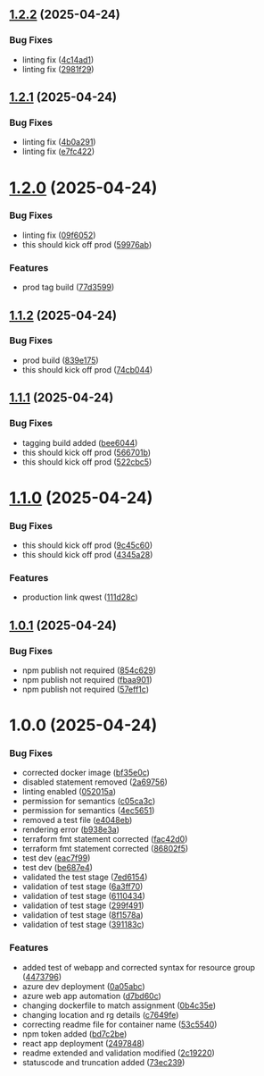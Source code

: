 ## [1.2.2](https://github.com/zgithub2022/azure-react-app/compare/v1.2.1...v1.2.2) (2025-04-24)


### Bug Fixes

* linting fix ([4c14ad1](https://github.com/zgithub2022/azure-react-app/commit/4c14ad1c171eeb8a6202e23ea643fe012dcf4a52))
* linting fix ([2981f29](https://github.com/zgithub2022/azure-react-app/commit/2981f29507d33d642db7bc5972fc0683e914e366))

## [1.2.1](https://github.com/zgithub2022/azure-react-app/compare/v1.2.0...v1.2.1) (2025-04-24)


### Bug Fixes

* linting fix ([4b0a291](https://github.com/zgithub2022/azure-react-app/commit/4b0a29180e7464d7c5ffedd5e71cfdfda9713eaf))
* linting fix ([e7fc422](https://github.com/zgithub2022/azure-react-app/commit/e7fc4221b54eb0b2534762ac78a482f8cac4d74a))

# [1.2.0](https://github.com/zgithub2022/azure-react-app/compare/v1.1.2...v1.2.0) (2025-04-24)


### Bug Fixes

* linting fix ([09f6052](https://github.com/zgithub2022/azure-react-app/commit/09f60523f0f2dbf7c10619358368f7439b1234fe))
* this should kick off prod ([59976ab](https://github.com/zgithub2022/azure-react-app/commit/59976abc92163d197c3335fcf3de644425ff5531))


### Features

* prod tag build ([77d3599](https://github.com/zgithub2022/azure-react-app/commit/77d3599d0b33749c573699f54e85b12155da6f4a))

## [1.1.2](https://github.com/zgithub2022/azure-react-app/compare/v1.1.1...v1.1.2) (2025-04-24)


### Bug Fixes

* prod build ([839e175](https://github.com/zgithub2022/azure-react-app/commit/839e175f2ddb6f7da5ae023e628f1eceb7826427))
* this should kick off prod ([74cb044](https://github.com/zgithub2022/azure-react-app/commit/74cb0442cc51b5cdbc96a3a74131ab0e8fbcc01c))

## [1.1.1](https://github.com/zgithub2022/azure-react-app/compare/v1.1.0...v1.1.1) (2025-04-24)


### Bug Fixes

* tagging build added ([bee6044](https://github.com/zgithub2022/azure-react-app/commit/bee6044cd2e2cc8d8e3c58fe650dfe734addb3b3))
* this should kick off prod ([566701b](https://github.com/zgithub2022/azure-react-app/commit/566701ba6730e2f21b59f1f42975cf2524a554d5))
* this should kick off prod ([522cbc5](https://github.com/zgithub2022/azure-react-app/commit/522cbc5b12dae8c25b7204733ebdc995a9dd2e39))

# [1.1.0](https://github.com/zgithub2022/azure-react-app/compare/v1.0.1...v1.1.0) (2025-04-24)


### Bug Fixes

* this should kick off prod ([9c45c60](https://github.com/zgithub2022/azure-react-app/commit/9c45c60686b3eb11ac494d7c0a40f64f7695f811))
* this should kick off prod ([4345a28](https://github.com/zgithub2022/azure-react-app/commit/4345a28f6634c76b7bb09e87d75370472b1bf276))


### Features

* production link qwest ([111d28c](https://github.com/zgithub2022/azure-react-app/commit/111d28c7052f96e0159942e222f70647f62f720a))

## [1.0.1](https://github.com/zgithub2022/azure-react-app/compare/v1.0.0...v1.0.1) (2025-04-24)


### Bug Fixes

* npm publish not required ([854c629](https://github.com/zgithub2022/azure-react-app/commit/854c629cb5b97b9cc7108cd11825b4fa13eff9f7))
* npm publish not required ([fbaa901](https://github.com/zgithub2022/azure-react-app/commit/fbaa901da543e608dac4c4744525521292a75afb))
* npm publish not required ([57eff1c](https://github.com/zgithub2022/azure-react-app/commit/57eff1c18d1f5cbfdcfa91b7f80830f20f4f1ded))

# 1.0.0 (2025-04-24)


### Bug Fixes

* corrected docker image ([bf35e0c](https://github.com/zgithub2022/azure-react-app/commit/bf35e0c58096d29f82e4abfad9b2afded676fc41))
* disabled statement removed ([2a69756](https://github.com/zgithub2022/azure-react-app/commit/2a6975694d8ddcc07e3a6d1a837e71591422a49d))
* linting enabled ([052015a](https://github.com/zgithub2022/azure-react-app/commit/052015a699699cc3732aa13a92ba55b4b5b520a0))
* permission for semantics ([c05ca3c](https://github.com/zgithub2022/azure-react-app/commit/c05ca3cfa16cb2703200a887e08f8225feef1f5a))
* permission for semantics ([4ec5651](https://github.com/zgithub2022/azure-react-app/commit/4ec5651396d5522c4e63f996824fe4e6d32ce6a0))
* removed a test file ([e4048eb](https://github.com/zgithub2022/azure-react-app/commit/e4048eb82c4ee2c30b99ea9537a1ac75accbc699))
* rendering error ([b938e3a](https://github.com/zgithub2022/azure-react-app/commit/b938e3aadfd5eb42c0b375ace3e0899d95b9bbf9))
* terraform fmt statement corrected ([fac42d0](https://github.com/zgithub2022/azure-react-app/commit/fac42d003287483279385bcf99aea90266563c69))
* terraform fmt statement corrected ([86802f5](https://github.com/zgithub2022/azure-react-app/commit/86802f527fb288af74d8c8ac068671ae502f3f01))
* test dev ([eac7f99](https://github.com/zgithub2022/azure-react-app/commit/eac7f9964f08ba89973f6e986fd737a823b3f192))
* test dev ([be687e4](https://github.com/zgithub2022/azure-react-app/commit/be687e44730b39c27af123e25ef1ba6e0513cf05))
* validated the test stage ([7ed6154](https://github.com/zgithub2022/azure-react-app/commit/7ed6154ecbafd0b024fb1e571bdc3e899bb50f8a))
* validation of test stage ([6a3ff70](https://github.com/zgithub2022/azure-react-app/commit/6a3ff709a0d9e882ba9f4e15e3d738738dffd4a3))
* validation of test stage ([6110434](https://github.com/zgithub2022/azure-react-app/commit/6110434acde95e58c299d731bead655977851c54))
* validation of test stage ([299f491](https://github.com/zgithub2022/azure-react-app/commit/299f491fd89f322a05e459205f0c0087fa0a5335))
* validation of test stage ([8f1578a](https://github.com/zgithub2022/azure-react-app/commit/8f1578a1de59169fc9d8535df29238c939a7a034))
* validation of test stage ([391183c](https://github.com/zgithub2022/azure-react-app/commit/391183cacb3400a4c94591d6f39ce01f1d9b62a1))


### Features

* added test of webapp and corrected syntax for resource group ([4473796](https://github.com/zgithub2022/azure-react-app/commit/4473796062d45d41372d4eb58abf5d28e1e59c31))
* azure dev deployment ([0a05abc](https://github.com/zgithub2022/azure-react-app/commit/0a05abc834d5e1c5c916f8f4ca0046caf443cfa3))
* azure web app automation ([d7bd60c](https://github.com/zgithub2022/azure-react-app/commit/d7bd60c8d243cbc2945cd12a8406995b65ce9b91))
* changing dockerfile to match assignment ([0b4c35e](https://github.com/zgithub2022/azure-react-app/commit/0b4c35ea660d0a5c653a2e00b9acf411728c9c75))
* changing location and rg details ([c7649fe](https://github.com/zgithub2022/azure-react-app/commit/c7649fe361de7cbd4eababb6d7bdffb75342daf6))
* correcting readme file for container name ([53c5540](https://github.com/zgithub2022/azure-react-app/commit/53c55403cfb9f3460deb0917f60718ba52d28ccd))
* npm token added ([bd7c2be](https://github.com/zgithub2022/azure-react-app/commit/bd7c2be11164e4dec5ae2da569521f75f16a271d))
* react app deployment ([2497848](https://github.com/zgithub2022/azure-react-app/commit/2497848182d52397cdcffed1bb3988cc9f23295f))
* readme extended and validation modified ([2c19220](https://github.com/zgithub2022/azure-react-app/commit/2c1922051fa092978152c558f303864eec31b1c9))
* statuscode and truncation added ([73ec239](https://github.com/zgithub2022/azure-react-app/commit/73ec23923c62d5c2c30a1c748c6a27a9e81bc988))
